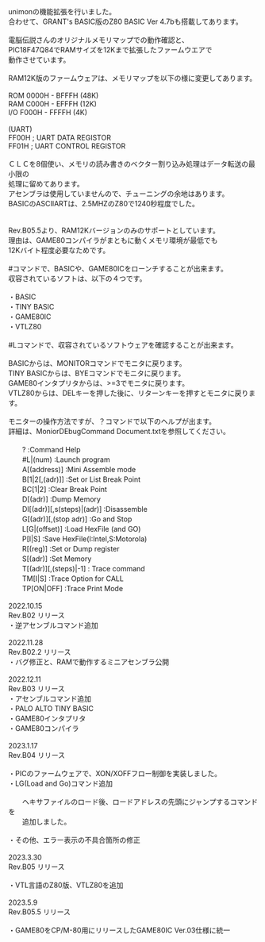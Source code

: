 unimonの機能拡張を行いました。<br>
合わせて、GRANT's BASIC版のZ80 BASIC Ver 4.7bも搭載してあります。<br>
<br>
電脳伝説さんのオリジナルメモリマップでの動作確認と、<br>
PIC18F47Q84でRAMサイズを12Kまで拡張したファームウエアで<br>
動作させています。<br>
<br>
RAM12K版のファームウェアは、メモリマップを以下の様に変更してあります。<br>
<br>
ROM 0000H - BFFFH (48K)<br>
RAM C000H - EFFFH (12K)<br>
I/O F000H - FFFFH (4K)<br>
<br>
(UART)<br>
FF00H	; UART DATA REGISTOR<br>
FF01H	; UART CONTROL REGISTOR<br>
<br>
ＣＬＣを8個使い、メモリの読み書きのベクター割り込み処理はデータ転送の最小限の<br>
処理に留めてあります。<br>
アセンブラは使用していませんので、チューニングの余地はあります。<br>
BASICのASCIIARTは、2.5MHZのZ80で1240秒程度でした。<br>
<br>
<br>
Rev.B05.5より、RAM12Kバージョンのみのサポートとしています。<br>
理由は、GAME80コンパイラがまともに動くメモリ環境が最低でも<br>
12Kバイト程度必要なためです。<br>
<br>
#コマンドで、BASICや、GAME80ICをローンチすることが出来ます。<br>
収容されているソフトは、以下の４つです。<br>
<br>
・BASIC<br>
・TINY BASIC<br>
・GAME80IC<br>
・VTLZ80<br>
<br>
#Lコマンドで、収容されているソフトウェアを確認することが出来ます。<br>
<br>
BASICからは、MONITORコマンドでモニタに戻ります。<br>
TINY BASICからは、BYEコマンドでモニタに戻ります。<br>
GAME80インタプリタからは、>=3でモニタに戻ります。<br>
VTLZ80からは、DELキーを押した後に、リターンキーを押すとモニタに戻ります。<br>
<br>
モニターの操作方法ですが、？コマンドで以下のヘルプが出ます。<br>
詳細は、MoniorDEbugCommand Document.txtを参照してください。<br>
<br>
　　? :Command Help<br>
　　#L|(num) :Launch program<br>
　　A[(address)] :Mini Assemble mode<br>
　　B[1|2[,(adr)]] :Set or List Break Point<br>
　　BC[1|2] :Clear Break Point<br>
　　D[(adr)] :Dump Memory<br>
　　DI[(adr)][,s(steps)|(adr)] :Disassemble<br>
　　G[(adr)][,(stop adr)] :Go and Stop<br>
　　L[G|(offset)] :Load HexFile (and GO)<br>
　　P[I|S] :Save HexFile(I:Intel,S:Motorola)<br>
　　R[(reg)] :Set or Dump register<br>
　　S[(adr)] :Set Memory<br>
　　T[(adr)][,(steps)|-1] : Trace command<br>
　　TM[I|S] :Trace Option for CALL<br>
　　TP[ON|OFF] :Trace Print Mode<br>
<br>
2022.10.15<br>
Rev.B02 リリース<br>
・逆アセンブルコマンド追加<br>
<br>
2022.11.28<br>
Rev.B02.2 リリース<br>
・バグ修正と、RAMで動作するミニアセンブラ公開<br>
<br>
2022.12.11<br>
Rev.B03 リリース<br>
・アセンブルコマンド追加<br>
・PALO ALTO TINY BASIC<br>
・GAME80インタプリタ<br>
・GAME80コンパイラ<br>
<br>
2023.1.17<br>
Rev.B04 リリース<br>
<br>
・PICのファームウェアで、XON/XOFFフロー制御を実装しました。<br>
・LG(Load and Go)コマンド追加<br>
<br>
　　ヘキサファイルのロード後、ロードアドレスの先頭にジャンプするコマンドを<br>
　　追加しました。<br>
<br>
・その他、エラー表示の不具合箇所の修正<br>
<br>
2023.3.30<br>
Rev.B05 リリース<br>
<br>
・VTL言語のZ80版、VTLZ80を追加<br>
<br>
2023.5.9<br>
Rev.B05.5 リリース<br>
<br>
・GAME80をCP/M-80用にリリースしたGAME80IC Ver.03仕様に統一<br>


